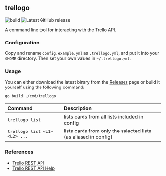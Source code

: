 ## trellogo
![build](https://github.com/utkuufuk/trellogo/workflows/trellogo/badge.svg?branch=master)
![Latest GitHub release](https://img.shields.io/github/release/utkuufuk/trellogo.svg)

A command line tool for interacting with the Trello API.

### Configuration
Copy and rename `config.example.yml` as `.trellogo.yml`, and put it into your `$HOME` directory. Then set your own values in `~/.trellogo.yml`.

### Usage
You can either download the latest binary from the [Releases](https://github.com/utkuufuk/trellogo/releases) page or build it yourself using the following command:
```sh
go build ./cmd/trellogo
```

| Command | Description |
|:-|:-|
| `trellogo list`               | lists cards from all lists included in config |
| `trellogo list <L1> <L2> ...` | lists cards from only the selected lists (as aliased in config) |

### References
 * [Trello REST API](https://developer.atlassian.com/cloud/trello/rest/)
 * [Trello REST API Help](http://www.trello.org/help.html)
